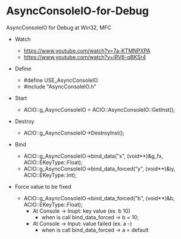 # AsyncConsoleIO-for-Debug
AsyncConsoleIO for Debug at Win32, MFC

- Watch
  - https://www.youtube.com/watch?v=7a-KTMNPXPA
  - https://www.youtube.com/watch?v=iRV6-qBKSr4

- Define
  - #define USE_AsyncConsoleIO
  - #include "AsyncConsoleIO.h"

- Start
  - ACIO::g_AsyncConsoleIO = ACIO::AsyncConsoleIO::GetInst();

- Destroy
  - ACIO::g_AsyncConsoleIO->DestroyInst();

- Bind
  - ACIO::g_AsyncConsoleIO->bind_data("x", (void**)&g_fx, ACIO::EKeyType::Float);
  - ACIO::g_AsyncConsoleIO->bind_data_forced("y", (void**)&iy, ACIO::EKeyType::Int);

- Force value to be fixed
  - ACIO::g_AsyncConsoleIO->bind_data_forced("b", (void**)&b, ACIO::EKeyType::Float);
    - At Console -> Inupt: key value (ex. b 10)
      - when is call bind_data_forced -> b = 10;
    - At Console -> Input: value failed (ex. a -)
      - when is call bind_data_forced -> a = default